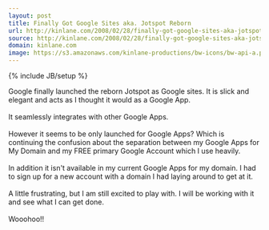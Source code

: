 ```yaml
---
layout: post
title: Finally Got Google Sites aka. Jotspot Reborn
url: http://kinlane.com/2008/02/28/finally-got-google-sites-aka-jotspot-reborn/
source: http://kinlane.com/2008/02/28/finally-got-google-sites-aka-jotspot-reborn/
domain: kinlane.com
image: https://s3.amazonaws.com/kinlane-productions/bw-icons/bw-api-a.png
---
```

{% include JB/setup %}

<p>
     Google finally launched the reborn Jotspot as Google sites. It is slick and elegant and acts as I thought it would as a Google App.
     <br />
     <br />
     It seamlessly integrates with other Google Apps.
     <br />
     <br />
     However it seems to be only launched for Google Apps? Which is continuing the confusion about the separation between my Google Apps for My Domain and my FREE primary Google Account which I use heavily.
     <br />
     <br />
     In addition it isn't available in my current Google Apps for my domain. I had to sign up for a new account with a domain I had laying around to get at it.
     <br />
     <br />
     A little frustrating, but I am still excited to play with. I will be working with it and see what I can get done.
     <br />
     <br />
     Wooohoo!!
</p>